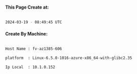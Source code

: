 
   
#### This Page Create at:

```bash

2024-03-19 - 08:49:45 UTC

```

#### Create By Machine:

```bash

Host Name : fv-az1385-606

platform  : Linux-6.5.0-1016-azure-x86_64-with-glibc2.35

Ip Local  : 10.1.0.152

```

